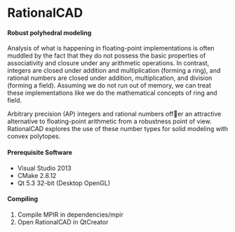 RationalCAD
===========

#### Robust polyhedral modeling ####

Analysis of what is happening in floating-point implementations is often muddled by the fact that they do not possess the basic properties of associativity and closure under any arithmetic operations. In contrast, integers are closed under addition and multiplication (forming a ring), and rational numbers are closed under addition, multiplication, and division (forming a field). Assuming we do not run out of memory, we can treat these implementations like we do the mathematical concepts of ring and field.

Arbitrary precision (AP) integers and rational numbers offer an attractive alternative to floating-point arithmetic from a robustness point of view. RationalCAD explores the use of these number types for solid modeling with convex polytopes.

#### Prerequisite Software ####

* Visual Studio 2013
* CMake 2.8.12
* Qt 5.3 32-bit (Desktop OpenGL)

#### Compiling ####

1. Compile MPIR in dependencies/mpir
1. Open RationalCAD in QtCreator
